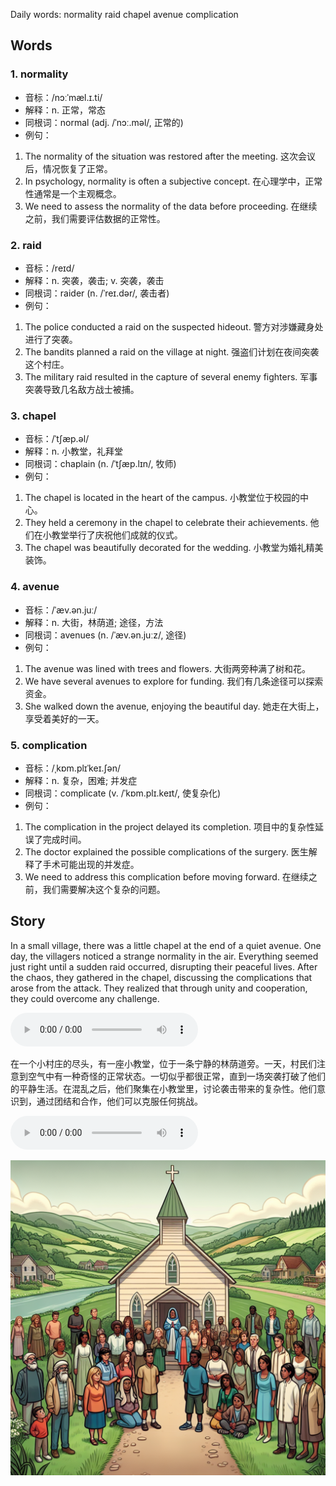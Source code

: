 Daily words: normality raid chapel avenue complication

## Words
### 1. normality
- 音标：/nɔːˈmæl.ɪ.ti/ <span style="cursor: pointer;" onclick="document.getElementById('audio-player-1').play()"><i class="fas fa-volume-up"></i></span>
<audio id="audio-player-1" src="audios/words/normality.mp3" style="display:none;"></audio>
- 解释：n. 正常，常态
- 同根词：normal (adj. /ˈnɔː.məl/, 正常的)
- 例句：
1. The normality of the situation was restored after the meeting.
这次会议后，情况恢复了正常。  
2. In psychology, normality is often a subjective concept.
在心理学中，正常性通常是一个主观概念。  
3. We need to assess the normality of the data before proceeding.
在继续之前，我们需要评估数据的正常性。

### 2. raid
- 音标：/reɪd/ <span style="cursor: pointer;" onclick="document.getElementById('audio-player-2').play()"><i class="fas fa-volume-up"></i></span>
<audio id="audio-player-2" src="audios/words/raid.mp3" style="display:none;"></audio>
- 解释：n. 突袭，袭击; v. 突袭，袭击
- 同根词：raider (n. /ˈreɪ.dər/, 袭击者)
- 例句：
1. The police conducted a raid on the suspected hideout.
警方对涉嫌藏身处进行了突袭。  
2. The bandits planned a raid on the village at night.
强盗们计划在夜间突袭这个村庄。  
3. The military raid resulted in the capture of several enemy fighters.
军事突袭导致几名敌方战士被捕。

### 3. chapel
- 音标：/ˈtʃæp.əl/ <span style="cursor: pointer;" onclick="document.getElementById('audio-player-3').play()"><i class="fas fa-volume-up"></i></span>
<audio id="audio-player-3" src="audios/words/chapel.mp3" style="display:none;"></audio>
- 解释：n. 小教堂，礼拜堂
- 同根词：chaplain (n. /ˈtʃæp.lɪn/, 牧师)
- 例句：
1. The chapel is located in the heart of the campus.
小教堂位于校园的中心。  
2. They held a ceremony in the chapel to celebrate their achievements.
他们在小教堂举行了庆祝他们成就的仪式。  
3. The chapel was beautifully decorated for the wedding.
小教堂为婚礼精美装饰。

### 4. avenue
- 音标：/ˈæv.ən.juː/ <span style="cursor: pointer;" onclick="document.getElementById('audio-player-4').play()"><i class="fas fa-volume-up"></i></span>
<audio id="audio-player-4" src="audios/words/avenue.mp3" style="display:none;"></audio>
- 解释：n. 大街，林荫道; 途径，方法
- 同根词：avenues (n. /ˈæv.ən.juːz/, 途径)
- 例句：
1. The avenue was lined with trees and flowers.
大街两旁种满了树和花。  
2. We have several avenues to explore for funding.
我们有几条途径可以探索资金。  
3. She walked down the avenue, enjoying the beautiful day.
她走在大街上，享受着美好的一天。

### 5. complication
- 音标：/ˌkɒm.plɪˈkeɪ.ʃən/ <span style="cursor: pointer;" onclick="document.getElementById('audio-player-5').play()"><i class="fas fa-volume-up"></i></span>
<audio id="audio-player-5" src="audios/words/complication.mp3" style="display:none;"></audio>
- 解释：n. 复杂，困难; 并发症
- 同根词：complicate (v. /ˈkɒm.plɪ.keɪt/, 使复杂化)
- 例句：
1. The complication in the project delayed its completion.
项目中的复杂性延误了完成时间。  
2. The doctor explained the possible complications of the surgery.
医生解释了手术可能出现的并发症。  
3. We need to address this complication before moving forward.
在继续之前，我们需要解决这个复杂的问题。

## Story
In a small village, there was a little chapel at the end of a quiet avenue. One day, the villagers noticed a strange normality in the air. Everything seemed just right until a sudden raid occurred, disrupting their peaceful lives. After the chaos, they gathered in the chapel, discussing the complications that arose from the attack. They realized that through unity and cooperation, they could overcome any challenge.

<audio controls>
  <source src="./audios/story/2024-10-29-english.mp3" type="audio/mpeg">
  你的浏览器不支持音频元素。
</audio>
  

在一个小村庄的尽头，有一座小教堂，位于一条宁静的林荫道旁。一天，村民们注意到空气中有一种奇怪的正常状态。一切似乎都很正常，直到一场突袭打破了他们的平静生活。在混乱之后，他们聚集在小教堂里，讨论袭击带来的复杂性。他们意识到，通过团结和合作，他们可以克服任何挑战。

<audio controls>
  <source src="./audios/story/2024-10-29-chinese.mp3" type="audio/mpeg">
  你的浏览器不支持音频元素。
</audio>
  

![story](./images/2024-10-29.png)

